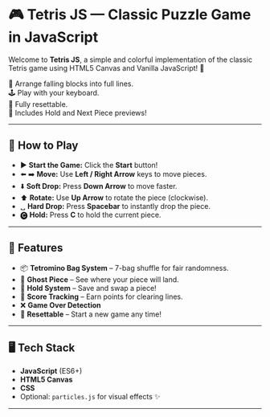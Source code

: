 # 🎮 Tetris JS — Classic Puzzle Game in JavaScript

Welcome to **Tetris JS**, a simple and colorful implementation of the classic Tetris game using HTML5 Canvas and Vanilla JavaScript! 🎉

🧩 Arrange falling blocks into full lines.  
🕹️ Play with your keyboard.  
💾 Fully resettable.  
🎨 Includes Hold and Next Piece previews!

---

## 🚀 How to Play

- ▶️ **Start the Game:** Click the **Start** button!
- ⬅️ ➡️ **Move:** Use **Left / Right Arrow** keys to move pieces.
- ⬇️ **Soft Drop:** Press **Down Arrow** to move faster.
- ⬆️ **Rotate:** Use **Up Arrow** to rotate the piece (clockwise).
- ␣ **Hard Drop:** Press **Spacebar** to instantly drop the piece.
- 🅒 **Hold:** Press **C** to hold the current piece.

---

## 🧠 Features

- 📦 **Tetromino Bag System** – 7-bag shuffle for fair randomness.
- 👻 **Ghost Piece** – See where your piece will land.
- 💾 **Hold System** – Save and swap a piece!
- 🔢 **Score Tracking** – Earn points for clearing lines.
- ❌ **Game Over Detection**
- 🔁 **Resettable** – Start a new game any time!

---

## 🖥️ Tech Stack

- **JavaScript** (ES6+)
- **HTML5 Canvas**
- **CSS**
- Optional: `particles.js` for visual effects ✨

---
